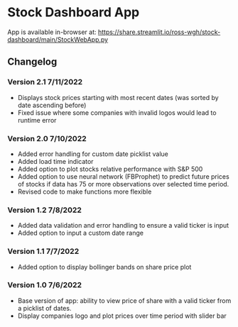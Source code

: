 # Stock Dashboard App

App is available in-browser at: https://share.streamlit.io/ross-wgh/stock-dashboard/main/StockWebApp.py

## Changelog

### Version 2.1 7/11/2022
- Displays stock prices starting with most recent dates (was sorted by date ascending before)
- Fixed issue where some companies with invalid logos would lead to runtime error

### Version 2.0 7/10/2022
- Added error handling for custom date picklist value
- Added load time indicator
- Added option to plot stocks relative performance with S&P 500
- Added option to use neural network (FBProphet) to predict future prices of stocks if data has 75 or more observations over selected time period.
- Revised code to make functions more flexible

### Version 1.2 7/8/2022
- Added data validation and error handling to ensure a valid ticker is input
- Added option to input a custom date range

### Version 1.1 7/7/2022
- Added option to display bollinger bands on share price plot

### Version 1.0 7/6/2022
- Base version of app: ability to view price of share with a valid ticker from a picklist of dates.
- Display companies logo and plot prices over time period with slider bar






